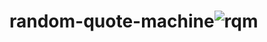 # random-quote-machine![rqm](https://github.com/Osgoroth/random-quote-machine/assets/46662617/0181b8b0-fda9-4671-9759-1036516d4089)
